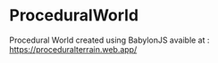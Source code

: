# ProceduralWorld

Procedural World created using BabylonJS avaible at : https://proceduralterrain.web.app/
